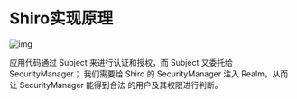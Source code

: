 # Shiro实现原理

![img](D:\Typora\data\image\20181205210949620.png)

应用代码通过 Subject 来进行认证和授权，而 Subject 又委托给 SecurityManager； 我们需要给 Shiro 的 SecurityManager 注入 Realm，从而让 SecurityManager 能得到合法
的用户及其权限进行判断。